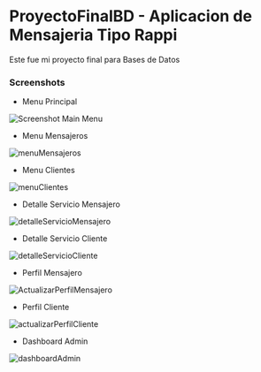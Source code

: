 # ProyectoFinalBD - Aplicacion de Mensajeria Tipo Rappi
<p>Este fue mi proyecto final para Bases de Datos</p>


### Screenshots

*  Menu Principal

![Screenshot Main Menu](https://user-images.githubusercontent.com/55055505/193096113-aadec3c9-ec57-4462-8e8b-6930f18f3b7c.png)
* Menu Mensajeros
 
![menuMensajeros](https://user-images.githubusercontent.com/55055505/193099577-0a6f1b83-7fbf-4479-9484-6c153aa64f86.png)
* Menu Clientes

![menuClientes](https://user-images.githubusercontent.com/55055505/193102264-0538cd12-a959-4383-b4e3-bd1da52420e2.png)
* Detalle Servicio Mensajero

![detalleServicioMensajero](https://user-images.githubusercontent.com/55055505/193102405-7a7c50e6-3d00-43e4-a859-af76243fe5bf.png)
* Detalle Servicio Cliente

![detalleServicioCliente](https://user-images.githubusercontent.com/55055505/193102459-bf0db408-95e8-48c3-bb1c-95a35b551c25.png)
* Perfil Mensajero


![ActualizarPerfilMensajero](https://user-images.githubusercontent.com/55055505/193103833-b9eb95ea-7a28-48c5-8580-8da57be6ca75.png)
* Perfil Cliente


![actualizarPerfilCliente](https://user-images.githubusercontent.com/55055505/193102751-a21b2101-f38d-412f-8f6e-4bf45b870117.png)
* Dashboard Admin


![dashboardAdmin](https://user-images.githubusercontent.com/55055505/193103999-20b38a94-179f-4846-9de6-ff235b14af5e.png)
